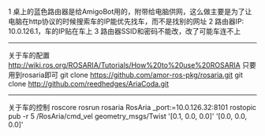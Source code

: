 1  桌上的蓝色路由器是给AmigoBot用的，附带给电脑供网，这么做主要是为了让电脑在http协议的时候搜索车的IP能优先找车，而不是找别的网址
2 路由器IP: 10.0.126.1，车的IP贴在车上
3 路由器SSID和密码不能改，改了可能车连不上

___________________
关于车的配置
http://wiki.ros.org/ROSARIA/Tutorials/How%20to%20use%20ROSARIA
只要用到rosaria即可
git clone https://github.com/amor-ros-pkg/rosaria.git
git clone http://github.com/reedhedges/AriaCoda.git

__________________
关于车的控制
roscore
rosrun rosaria RosAria _port:=10.0.126.32:8101
rostopic pub -r 5 /RosAria/cmd_vel geometry_msgs/Twist '[0.1, 0.0, 0.0]' '[0.0, 0.0, 0.0]'
